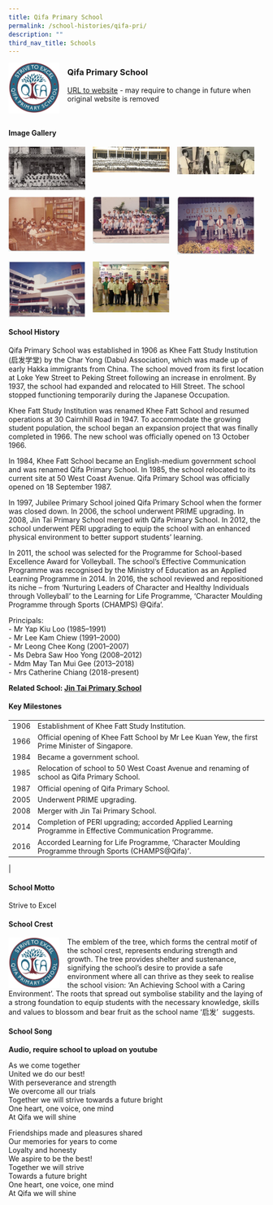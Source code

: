 ```yaml
---
title: Qifa Primary School
permalink: /school-histories/qifa-pri/
description: ""
third_nav_title: Schools
---
```

<img src="/images/qifapri1.png" style="width:20%;margin-right:15px;" align = "left">

### **Qifa Primary School**
[URL to website](https://qifapri.moe.edu.sg/) - may require to change in future when original website is removed

<br clear="left">

#### **Image Gallery**

<p><a href="/images/qifapri2.jpg">  
<img src="/images/qifapri2.jpg" style="width:30%;margin-right:15px;" align = "left">
</a></p>

<p><a href="/images/qifapri3.jpg">  
<img src="/images/qifapri3.jpg" style="width:30%;margin-right:15px;" align = "left">
</a></p>

<p><a href="/images/qifapri4.jpg">  
<img src="/images/qifapri4.jpg" style="width:30%;margin-right:15px;" align = "left">
</a></p>

<br clear="left">

<p><a href="/images/qifapri5.jpg">  
<img src="/images/qifapri5.jpg" style="width:30%;margin-right:15px;" align = "left">
</a></p>

<p><a href="/images/qifapri6.jpg">  
<img src="/images/qifapri6.jpg" style="width:30%;margin-right:15px;" align = "left">
</a></p>

<p><a href="/images/qifapri7.jpg">  
<img src="/images/qifapri7.jpg" style="width:30%;margin-right:15px;" align = "left">
</a></p>

<br clear="left">

<p><a href="/images/qifapri8.jpg">  
<img src="/images/qifapri8.jpg" style="width:30%;margin-right:15px;" align = "left">
</a></p>

<p><a href="/images/qifapri9.jpg">  
<img src="/images/qifapri9.jpg" style="width:30%;margin-right:15px;" align = "left">
</a></p>

<br clear="left">

#### **School History**
Qifa Primary School was established in 1906 as Khee Fatt Study Institution (启发学堂) by the Char Yong (Dabu) Association, which was made up of early Hakka immigrants from China. The school moved from its first location at Loke Yew Street to Peking Street following an increase in enrolment. By 1937, the school had expanded and relocated to Hill Street. The school stopped functioning temporarily during the Japanese Occupation.

Khee Fatt Study Institution was renamed Khee Fatt School and resumed operations at 30 Cairnhill Road in 1947. To accommodate the growing student population, the school began an expansion project that was finally completed in 1966. The new school was officially opened on 13 October 1966.

In 1984, Khee Fatt School became an English-medium government school and was renamed Qifa Primary School. In 1985, the school relocated to its current site at 50 West Coast Avenue. Qifa Primary School was officially opened on 18 September 1987.

In 1997, Jubilee Primary School joined Qifa Primary School when the former was closed down. In 2006, the school underwent PRIME upgrading. In 2008, Jin Tai Primary School merged with Qifa Primary School. In 2012, the school underwent PERI upgrading to equip the school with an enhanced physical environment to better support students’ learning.

In 2011, the school was selected for the Programme for School-based Excellence Award for Volleyball. The school’s Effective Communication Programme was recognised by the Ministry of Education as an Applied Learning Programme in 2014. In 2016, the school reviewed and repositioned its niche – from ‘Nurturing Leaders of Character and Healthy Individuals through Volleyball’ to the Learning for Life Programme, ‘Character Moulding Programme through Sports (CHAMPS) @Qifa’.

Principals:<br>
\- Mr Yap Kiu Loo (1985–1991)<br>
\- Mr Lee Kam Chiew (1991–2000)<br>
\- Mr Leong Chee Kong (2001–2007)<br>
\- Ms Debra Saw Hoo Yong (2008–2012)<br>
\- Mdm May Tan Mui Gee (2013–2018)<br>
\- Mrs Catherine Chiang (2018-present)

**Related School: [Jin Tai Primary School](/school-histories/jin-tai-pri/)**

#### **Key Milestones**

|  |  |
|:---:|---|
| 1906 | Establishment of Khee Fatt Study Institution. |
| 1966 | Official opening of Khee Fatt School by Mr Lee Kuan Yew, the first Prime Minister of Singapore. |
| 1984 | Became a government school. |
| 1985 | Relocation of school to 50 West Coast Avenue and renaming of school as Qifa Primary School. |
| 1987 | Official opening of Qifa Primary School. |
| 2005 | Underwent PRIME upgrading. |
| 2008 | Merger with Jin Tai Primary School. |
| 2014 | Completion of PERI upgrading; accorded Applied Learning Programme in Effective Communication Programme. |
| 2016 | Accorded Learning for Life Programme, ‘Character Moulding Programme through Sports (CHAMPS@Qifa)’. |
|

#### **School Motto**
Strive to Excel

#### **School Crest**
<img src="/images/qifapri1.png" style="width:20%;margin-right:15px;" align = "left">

The emblem of the tree, which forms the central motif of the school crest, represents enduring strength and growth. The tree provides shelter and sustenance, signifying the school’s desire to provide a safe environment where all can thrive as they seek to realise the school vision: ‘An Achieving School with a Caring Environment’. The roots that spread out symbolise stability and the laying of a strong foundation to equip students with the necessary knowledge, skills and values to blossom and bear fruit as the school name ‘启发’  suggests.

#### **School Song**
**Audio, require school to upload on youtube**

As we come together<br>
United we do our best!<br>
With perseverance and strength<br>
We overcome all our trials<br>
Together we will strive towards a future bright<br>
One heart, one voice, one mind<br>
At Qifa we will shine

Friendships made and pleasures shared<br>
Our memories for years to come<br>
Loyalty and honesty<br>
We aspire to be the best!<br>
Together we will strive<br>
Towards a future bright<br>
One heart, one voice, one mind<br>
At Qifa we will shine